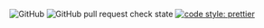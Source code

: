 ![GitHub](https://img.shields.io/github/license/rjcrter11/E-commerce-app?style=flat-square)
![GitHub pull request check state](https://img.shields.io/github/status/s/pulls/rjcrter11/E-commerce-app/6?label=zeit&logo=zeit&style=flat-square)
[![code style: prettier](https://img.shields.io/badge/code_style-prettier-ff69b4.svg?style=flat-square)](https://github.com/prettier/prettier)
